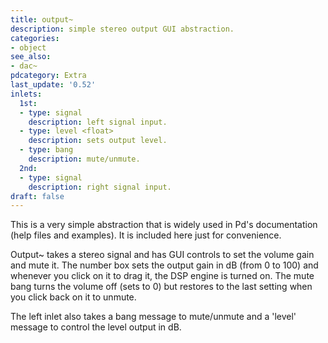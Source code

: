 ```yaml
---
title: output~
description: simple stereo output GUI abstraction.
categories:
- object
see_also:
- dac~
pdcategory: Extra
last_update: '0.52'
inlets:
  1st:
  - type: signal
    description: left signal input.
  - type: level <float> 
    description: sets output level.
  - type: bang
    description: mute/unmute.
  2nd:
  - type: signal
    description: right signal input.
draft: false
---
```

This is a very simple abstraction that is widely used in Pd's documentation (help files and examples). It is included here just for convenience.

Output~ takes a stereo signal and has GUI controls to set the volume gain and mute it. The number box sets the output gain in dB (from 0 to 100) and whenever you click on it to drag it, the DSP engine is turned on. The mute bang turns the volume off (sets to 0) but restores to the last setting when you click back on it to unmute.

The left inlet also takes a bang message to mute/unmute and a 'level' message to control the level output in dB.